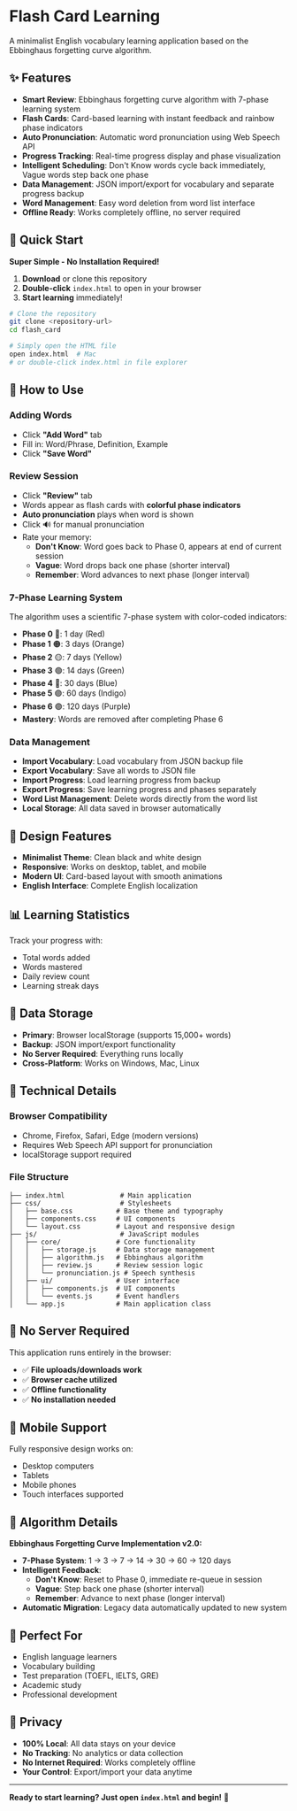 # Flash Card Learning

A minimalist English vocabulary learning application based on the Ebbinghaus forgetting curve algorithm.

## ✨ Features

- **Smart Review**: Ebbinghaus forgetting curve algorithm with 7-phase learning system
- **Flash Cards**: Card-based learning with instant feedback and rainbow phase indicators
- **Auto Pronunciation**: Automatic word pronunciation using Web Speech API
- **Progress Tracking**: Real-time progress display and phase visualization
- **Intelligent Scheduling**: Don't Know words cycle back immediately, Vague words step back one phase
- **Data Management**: JSON import/export for vocabulary and separate progress backup
- **Word Management**: Easy word deletion from word list interface
- **Offline Ready**: Works completely offline, no server required

## 🚀 Quick Start

**Super Simple - No Installation Required!**

1. **Download** or clone this repository
2. **Double-click** `index.html` to open in your browser
3. **Start learning** immediately!

```bash
# Clone the repository
git clone <repository-url>
cd flash_card

# Simply open the HTML file
open index.html  # Mac
# or double-click index.html in file explorer
```

## 🎯 How to Use

### Adding Words
- Click **"Add Word"** tab
- Fill in: Word/Phrase, Definition, Example
- Click **"Save Word"**

### Review Session
- Click **"Review"** tab
- Words appear as flash cards with **colorful phase indicators**
- **Auto pronunciation** plays when word is shown
- Click 🔊 for manual pronunciation
- Rate your memory:
  - **Don't Know**: Word goes back to Phase 0, appears at end of current session
  - **Vague**: Word drops back one phase (shorter interval)
  - **Remember**: Word advances to next phase (longer interval)

### 7-Phase Learning System
The algorithm uses a scientific 7-phase system with color-coded indicators:
- **Phase 0** 🔴: 1 day (Red)
- **Phase 1** 🟠: 3 days (Orange)
- **Phase 2** 🟡: 7 days (Yellow)
- **Phase 3** 🟢: 14 days (Green)
- **Phase 4** 🔵: 30 days (Blue)
- **Phase 5** 🟣: 60 days (Indigo)
- **Phase 6** 🟣: 120 days (Purple)
- **Mastery**: Words are removed after completing Phase 6

### Data Management
- **Import Vocabulary**: Load vocabulary from JSON backup file
- **Export Vocabulary**: Save all words to JSON file
- **Import Progress**: Load learning progress from backup
- **Export Progress**: Save learning progress and phases separately
- **Word List Management**: Delete words directly from the word list
- **Local Storage**: All data saved in browser automatically

## 🎨 Design Features

- **Minimalist Theme**: Clean black and white design
- **Responsive**: Works on desktop, tablet, and mobile
- **Modern UI**: Card-based layout with smooth animations
- **English Interface**: Complete English localization

## 📊 Learning Statistics

Track your progress with:
- Total words added
- Words mastered
- Daily review count
- Learning streak days

## 💾 Data Storage

- **Primary**: Browser localStorage (supports 15,000+ words)
- **Backup**: JSON import/export functionality
- **No Server Required**: Everything runs locally
- **Cross-Platform**: Works on Windows, Mac, Linux

## 🔧 Technical Details

### Browser Compatibility
- Chrome, Firefox, Safari, Edge (modern versions)
- Requires Web Speech API support for pronunciation
- localStorage support required

### File Structure
```
├── index.html              # Main application
├── css/                    # Stylesheets
│   ├── base.css           # Base theme and typography
│   ├── components.css     # UI components
│   └── layout.css         # Layout and responsive design
├── js/                     # JavaScript modules
│   ├── core/              # Core functionality
│   │   ├── storage.js     # Data storage management
│   │   ├── algorithm.js   # Ebbinghaus algorithm
│   │   ├── review.js      # Review session logic
│   │   └── pronunciation.js # Speech synthesis
│   ├── ui/                # User interface
│   │   ├── components.js  # UI components
│   │   └── events.js      # Event handlers
│   └── app.js             # Main application class
```

## 🚀 No Server Required

This application runs entirely in the browser:
- ✅ **File uploads/downloads work**
- ✅ **Browser cache utilized**
- ✅ **Offline functionality**
- ✅ **No installation needed**

## 📱 Mobile Support

Fully responsive design works on:
- Desktop computers
- Tablets
- Mobile phones
- Touch interfaces supported

## 🔄 Algorithm Details

**Ebbinghaus Forgetting Curve Implementation v2.0:**
- **7-Phase System**: 1 → 3 → 7 → 14 → 30 → 60 → 120 days
- **Intelligent Feedback**:
  - **Don't Know**: Reset to Phase 0, immediate re-queue in session
  - **Vague**: Step back one phase (shorter interval)
  - **Remember**: Advance to next phase (longer interval)
- **Automatic Migration**: Legacy data automatically updated to new system

## 🎯 Perfect For

- English language learners
- Vocabulary building
- Test preparation (TOEFL, IELTS, GRE)
- Academic study
- Professional development

## 🔐 Privacy

- **100% Local**: All data stays on your device
- **No Tracking**: No analytics or data collection
- **No Internet Required**: Works completely offline
- **Your Control**: Export/import your data anytime

---

**Ready to start learning? Just open `index.html` and begin!** 🚀